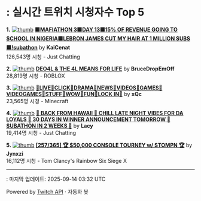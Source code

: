 # : 실시간 트위치 시청자수 Top 5

**1.** [![thumb](https://static-cdn.jtvnw.net/previews-ttv/live_user_kaicenat-320x180.jpg)](https://twitch.tv/KaiCenat)
**[🟩MAFIATHON 3🟩DAY 13🟩15% OF REVENUE GOING TO SCHOOL IN NIGERIA🟩LEBRON JAMES CUT MY HAIR AT 1 MILLION SUBS🟩!subathon](https://twitch.tv/KaiCenat)** by **KaiCenat**<br>126,543명 시청  - Just Chatting

**2.** [![thumb](https://static-cdn.jtvnw.net/previews-ttv/live_user_brucedropemoff-320x180.jpg)](https://twitch.tv/BruceDropEmOff)
**[DEO4L & THE 4L MEANS FOR LIFE](https://twitch.tv/BruceDropEmOff)** by **BruceDropEmOff**<br>28,819명 시청  - ROBLOX

**3.** [![thumb](https://static-cdn.jtvnw.net/previews-ttv/live_user_xqc-320x180.jpg)](https://twitch.tv/xQc)
**[🌟LIVE🌟CLICK🌟DRAMA🌟NEWS🌟VIDEOS🌟GAMES🌟VIDEOGAMES🌟STUFF🌟WOW🌟FUN🌟LOCK IN🌟](https://twitch.tv/xQc)** by **xQc**<br>23,565명 시청  - Minecraft

**4.** [![thumb](https://static-cdn.jtvnw.net/previews-ttv/live_user_lacy-320x180.jpg)](https://twitch.tv/Lacy)
**[🙂 BACK FROM HAWAII 🙂 CHILL LATE NIGHT VIBES FOR DA LOYALS 🙂 30 DAYS IN WINNER ANNOUNCEMENT TOMORROW 🙂 SUBATHON IN 2 WEEKS 🙂](https://twitch.tv/Lacy)** by **Lacy**<br>19,414명 시청  - Just Chatting

**5.** [![thumb](https://static-cdn.jtvnw.net/previews-ttv/live_user_jynxzi-320x180.jpg)](https://twitch.tv/Jynxzi)
**[[257/365] 🏆 $50,000 CONSOLE TOURNEY w/ STOMPN 🏆](https://twitch.tv/Jynxzi)** by **Jynxzi**<br>16,112명 시청  - Tom Clancy's Rainbow Six Siege X


---
: 마지막 업데이트: 2025-09-14 03:32 UTC

Powered by [Twitch API](https://dev.twitch.tv/docs/api/reference) · 자동화 봇